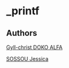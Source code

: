 # \_printf

## Authors

[Gyll-christ DOKO ALFA](https://github.com/GyllDoko)

[SOSSOU Jessica](https://github.com/jesscoco)

